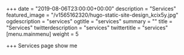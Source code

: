 +++
date = "2019-08-06T23:00:00+00:00"
description = "Services"
featured_image = "/v1565162320/hugo-static-site-design_kcix5y.jpg"
ogdescription = "services"
ogtitle = "services"
summary = ""
title = "Services"
twitterdescription = "services"
twittertitle = "services"
[menu.mainmenu]
weight = 5

+++
Services page show me